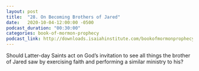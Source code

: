 ```yaml
---
layout: post
title:  "28. On Becoming Brothers of Jared"
date:   2020-10-04-12:00:00 -0500
podcast_duration: "00:30:00"
categories: book-of-mormon-prophecy
podcast_link: http://downloads.isaiahinstitute.com/bookofmormonprophecypodcast/Episode_28_v1.mp3
---
```

Should Latter-day Saints act on God’s invitation to see all things the brother of Jared saw by exercising faith and performing a similar ministry to his?
